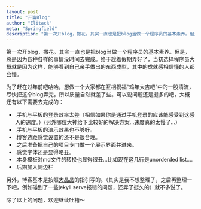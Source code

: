 ```yaml
---
layout: post
title: "开篇Blog"
author: "Elitack"
meta: "Springfield"
description: "第一次开blog，撒花。其实一直也是把blog当做一个程序员的基本素养。但是，总是因为各种各样的事情没时间去完成。终于趁着假期弄好了，当初选择程序员大概就是因为这样，能够看到自己亲手做出的东西成型，其中的成就感相信懂的人都会懂。"
---
```

第一次开blog，撒花。其实一直也是把blog当做一个程序员的基本素养。但是，总是因为各种各样的事情没时间去完成。终于趁着假期弄好了，当初选择程序员大概就是因为这样，能够看到自己亲手做出的东西成型，其中的成就感相信懂的人都会懂。

为了赶在过年前吧哈哈，想做一个大家都在互相祝福“鸡年大吉吧”中的一股清流，尽快把这个blog弄完。所以质量自然就差了些。可以说问题还是挺多的吧，大概还有以下需要去完成的：

+ .手机与平板的登录效率太差（相信如果你是通过手机登录的应该能感受到这感人的速度。）(另外哪位大神给下比较好的解决方案...速度真的太慢了...）
+ .手机与平板的演示效果也不够好。
+ .博客边距感觉设置的还不是很合理。
+ .之后准备把自己的项目专门做一个展示界面并进来。
+ .感觉字体还是显得略丑。
+ .本身模板对md文件的转换也显得很丑...比如现在这几行是unorderded list....
+ .后期加入侧边栏

另外，博客基本是按照[大晶晶](http://arlenluo.github.io/2016/08/22/OpenBlog)的指引写的。（其实是我不想整理了，之后再整理一下吧，例如碰到了一些jekyll serve报错的问题，还弄了挺久的）就不多说了。

除了以上的问题，欢迎继续吐槽～
